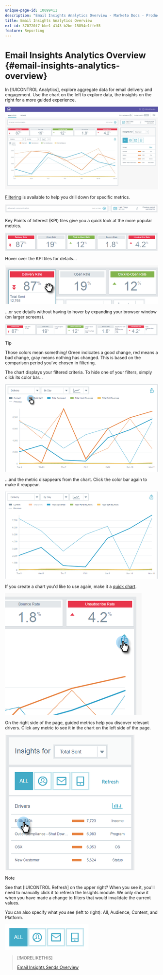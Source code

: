 ```yaml
---
unique-page-id: 10099411
description: "Email Insights Analytics Overview - Marketo Docs - Product Documentation"
title: Email Insights Analytics Overview
exl-id: 370720f7-bbe1-4143-b2be-15854e1ffe55
feature: Reporting
---
```

# Email Insights Analytics Overview {#email-insights-analytics-overview}

In [!UICONTROL Analytics], explore aggregate data for email delivery and engagement. Use the chart on the left to explore data, the insights on the right for a more guided experience.

![](assets/emailanalytics-1.jpg)

[Filtering](/help/marketo/product-docs/reporting/email-insights/filtering-in-email-insights.md) is available to help you drill down for specific metrics.

![](assets/filter-field.png)

Key Points of Interest (KPI) tiles give you a quick look at the more popular metrics.

![](assets/kpi.png)

Hover over the KPI tiles for details...

![](assets/kpi-hover.png)

...or see details without having to hover by expanding your browser window (on larger screens).

![](assets/kpi-wide.png)

>[!TIP]
>
>Those colors mean something! Green indicates a good change, red means a bad change, gray means nothing has changed. This is based on the comparison period you've chosen in filtering.

The chart displays your filtered criteria. To hide one of your filters, simply click its color bar...

![](assets/chart1.png)

...and the metric disappears from the chart. Click the color bar again to make it reappear.

![](assets/chart2.png)

If you create a chart you'd like to use again, make it a [quick chart](/help/marketo/product-docs/reporting/email-insights/email-insights-quick-charts.md).

![](assets/quick-chart.png)

On the right side of the page, guided metrics help you discover relevant drivers. Click any metric to see it in the chart on the left side of the page.

![](assets/guided-metrics-ps.png)

>[!NOTE]
>
>See that [!UICONTROL Refresh] on the upper right? When you see it, you'll need to manually click it to refresh the Insights module. We only show it when you have made a change to filters that would invalidate the current values.

You can also specify what you see (left to right): All, Audience, Content, and Platform.

![](assets/guided-bar.png)

>[!MORELIKETHIS]
>
>[Email Insights Sends Overview](/help/marketo/product-docs/reporting/email-insights/email-insights-sends-overview.md)
